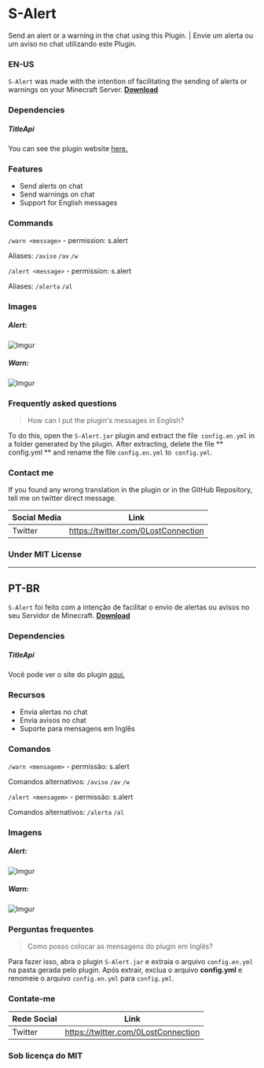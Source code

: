 # S-Alert

Send an alert or a warning in the chat using this Plugin. | Envie um alerta ou um aviso no chat utilizando este Plugin.

### EN-US

`S-Alert` was made with the intention of facilitating the sending of alerts or warnings on your Minecraft  Server.
[**Download**](https://www.spigotmc.org/resources/s-alert.77213/)

### Dependencies

##### TitleApi

You can see the plugin website [here.](https://www.spigotmc.org/resources/titleapi-1-8-1-14-2.1325/)

### Features

- Send alerts on chat
- Send warnings on chat
- Support for English messages


### Commands

`/warn <message>` - permission: s.alert

Aliases:
`/aviso`
`/av`
`/w`


`/alert <message>` - permission: s.alert

Aliases:
`/alerta`
`/al`


### Images

##### Alert:
![Imgur](https://i.imgur.com/ssHLMcf.png)
##### Warn:
![Imgur](https://i.imgur.com/Jt7o93s.png)

### Frequently asked questions

> How can I put the plugin's messages in English?

To do this, open the `S-Alert.jar` plugin and extract the file` config.en.yml` in a folder generated by the plugin. After extracting, delete the file ** config.yml ** and rename the file `config.en.yml` to` config.yml`.

### Contact me

If you found any wrong translation in the plugin or in the GitHub Repository, tell me on twitter direct message.

| Social Media | Link |
| ------ | ------ |
| Twitter | https://twitter.com/0LostConnection |

### Under MIT License

----

## PT-BR

`S-Alert` foi feito com a intenção de facilitar o envio de alertas ou avisos no seu Servidor de Minecraft.
[**Download**](https://www.spigotmc.org/resources/s-alert.77213/)

### Dependencies

##### TitleApi

Você pode ver o site do plugin [aqui.](https://www.spigotmc.org/resources/titleapi-1-8-1-14-2.1325/)

### Recursos

- Envia alertas no chat
- Envia avisos no chat
- Suporte para mensagens em Inglês


### Comandos

`/warn <mensagem>` - permissão: s.alert

Comandos alternativos:
`/aviso`
`/av`
`/w`


`/alert <mensagem>` - permissão: s.alert

Comandos alternativos:
`/alerta`
`/al`


### Imagens

##### Alert:
![Imgur](https://i.imgur.com/vHuJE62.png)
##### Warn:
![Imgur](https://i.imgur.com/KTX1QVn.png)

### Perguntas frequentes

> Como posso colocar as mensagens do plugin em Inglês?

Para fazer isso, abra o plugin `S-Alert.jar` e extraia o arquivo `config.en.yml` na pasta gerada pelo plugin. Após extrair, exclua o arquivo **config.yml** e renomeie o  arquivo `config.en.yml` para `config.yml`.

### Contate-me

| Rede Social | Link |
| ------ | ------ |
| Twitter | https://twitter.com/0LostConnection |

### Sob licença do MIT

